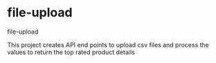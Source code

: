# file-upload
file-upload

This project creates API end points to upload csv files and process the values to return the top rated product details 

